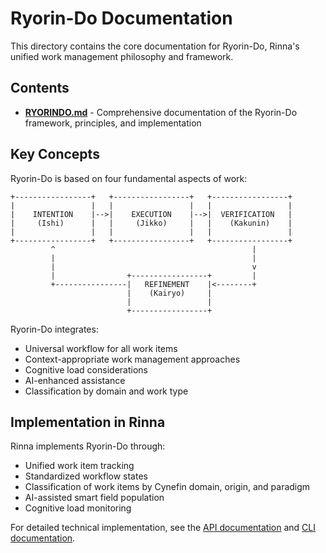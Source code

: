 # Ryorin-Do Documentation

This directory contains the core documentation for Ryorin-Do, Rinna's unified work management philosophy and framework.

## Contents

- **[RYORINDO.md](./RYORINDO.md)** - Comprehensive documentation of the Ryorin-Do framework, principles, and implementation

## Key Concepts

Ryorin-Do is based on four fundamental aspects of work:

```
+-----------------+   +-----------------+   +-----------------+
|                 |   |                 |   |                 |
|    INTENTION    |-->|    EXECUTION    |-->|  VERIFICATION   |
|     (Ishi)      |   |     (Jikko)     |   |    (Kakunin)    |
|                 |   |                 |   |                 |
+-----------------+   +-----------------+   +-----------------+
         ^                                            |
         |                                            |
         |                                            v
         |                +-----------------+         |
         +----------------|   REFINEMENT    |<--------+
                          |    (Kairyo)     |
                          |                 |
                          +-----------------+
```

Ryorin-Do integrates:
- Universal workflow for all work items
- Context-appropriate work management approaches
- Cognitive load considerations
- AI-enhanced assistance
- Classification by domain and work type

## Implementation in Rinna

Rinna implements Ryorin-Do through:
- Unified work item tracking
- Standardized workflow states
- Classification of work items by Cynefin domain, origin, and paradigm
- AI-assisted smart field population
- Cognitive load monitoring

For detailed technical implementation, see the [API documentation](../user-guide/api/README.md) and [CLI documentation](../user-guide/cli/README.md).